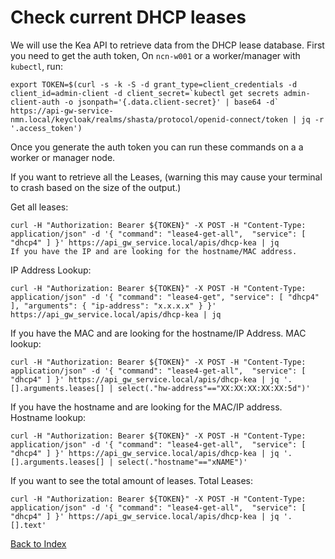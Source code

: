 # Check current DHCP leases

We will use the Kea API to retrieve data from the DHCP lease database.
First you need to get the auth token, On `ncn-w001` or a worker/manager with `kubectl`, run:

```
export TOKEN=$(curl -s -k -S -d grant_type=client_credentials -d client_id=admin-client -d client_secret=`kubectl get secrets admin-client-auth -o jsonpath='{.data.client-secret}' | base64 -d` https://api-gw-service-nmn.local/keycloak/realms/shasta/protocol/openid-connect/token | jq -r '.access_token')
```

Once you generate the auth token you can run these commands on a a worker or manager node.

If you want to retrieve all the Leases, (warning this may cause your terminal to crash based on the size of the output.)

Get all leases:

```
curl -H "Authorization: Bearer ${TOKEN}" -X POST -H "Content-Type: application/json" -d '{ "command": "lease4-get-all",  "service": [ "dhcp4" ] }' https://api_gw_service.local/apis/dhcp-kea | jq
If you have the IP and are looking for the hostname/MAC address.
```

IP Address Lookup:

```
curl -H "Authorization: Bearer ${TOKEN}" -X POST -H "Content-Type: application/json" -d '{ "command": "lease4-get", "service": [ "dhcp4" ], "arguments": { "ip-address": "x.x.x.x" } }' https://api_gw_service.local/apis/dhcp-kea | jq
```

If you have the MAC and are looking for the hostname/IP Address.
MAC lookup:

```
curl -H "Authorization: Bearer ${TOKEN}" -X POST -H "Content-Type: application/json" -d '{ "command": "lease4-get-all",  "service": [ "dhcp4" ] }' https://api_gw_service.local/apis/dhcp-kea | jq '.[].arguments.leases[] | select(."hw-address"=="XX:XX:XX:XX:XX:5d")'
```

If you have the hostname and are looking for the MAC/IP address.
Hostname lookup:

```
curl -H "Authorization: Bearer ${TOKEN}" -X POST -H "Content-Type: application/json" -d '{ "command": "lease4-get-all",  "service": [ "dhcp4" ] }' https://api_gw_service.local/apis/dhcp-kea | jq '.[].arguments.leases[] | select(."hostname"=="xNAME")'
```

If you want to see the total amount of leases.
Total Leases:

```
curl -H "Authorization: Bearer ${TOKEN}" -X POST -H "Content-Type: application/json" -d '{ "command": "lease4-get-all",  "service": [ "dhcp4" ] }' https://api_gw_service.local/apis/dhcp-kea | jq '.[].text'
```

[Back to Index](../index.md)